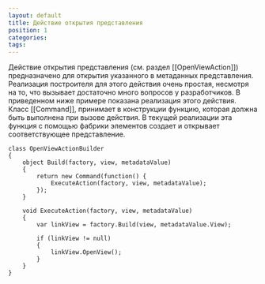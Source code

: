 ```yaml
---
layout: default
title: Действие открытия представления
position: 1
categories: 
tags: 
---
```


Действие открытия представления (см. раздел [[OpenViewAction]]) предназначено для открытия указанного в метаданных представления. Реализация построителя для этого действия очень простая, несмотря на то, что вызывает достаточно много вопросов у разработчиков. В приведенном ниже примере показана реализация этого действия. Класс [[Command]], принимает в конструкции функцию, которая должна быть выполнена при вызове действия. В текущей реализации эта функция с помощью фабрики элементов создает и открывает соответствующее представление.

```
class OpenViewActionBuilder
{
	object Build(factory, view, metadataValue)
	{
		return new Command(function() {
			ExecuteAction(factory, view, metadataValue);
		});
	}
 
	void ExecuteAction(factory, view, metadataValue)
	{
		var linkView = factory.Build(view, metadataValue.View);
 
		if (linkView != null)
		{
			linkView.OpenView();
		}
	}
}
```

 

 


